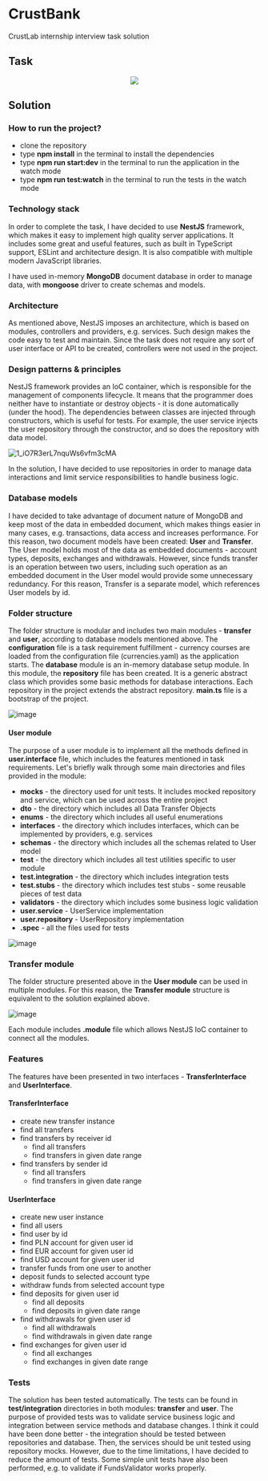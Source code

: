 # CrustBank 
CrustLab internship interview task solution

## Task
<p align="center">
  <img src="https://user-images.githubusercontent.com/80395610/165046946-0e804459-7623-4787-81fa-164373877d2e.png">
</p>

## Solution

### How to run the project?

- clone the repository
- type **npm install** in the terminal to install the dependencies
- type **npm run start:dev** in the terminal to run the application in the watch mode
- type **npm run test:watch** in the terminal to run the tests in the watch mode

###  Technology stack

In order to complete the task, I have decided to use **NestJS** framework, which makes it easy to implement high quality server applications. It includes some great and useful features, such as built in TypeScript support, ESLint and architecture design. It is also compatible with multiple modern JavaScript libraries. 

I have used in-memory **MongoDB** document database in order to manage data, with **mongoose** driver to create schemas and models.

### Architecture

As mentioned above, NestJS imposes an architecture, which is based on modules, controllers and providers, e.g. services. Such design makes the code easy to test and maintain. Since the task does not require any sort of user interface or API to be created, controllers were not used in the project.

### Design patterns & principles

NestJS framework provides an IoC container, which is responsible for the management of components lifecycle. It means that the programmer does neither have to instantiate or destroy objects - it is done automatically (under the hood). The dependencies between classes are injected through constructors, which is useful for tests. For example, the user service injects the user repository through the constructor, and so does the repository with data model.


![1_iO7R3erL7nquWs6vfm3cMA](https://user-images.githubusercontent.com/80395610/165049036-ca9bb1ef-18c7-46ac-bc6f-993565789512.png)

In the solution, I have decided to use repositories in order to manage data interactions and limit service responsibilities to handle business logic.

### Database models

I have decided to take advantage of document nature of MongoDB and keep most of the data in embedded document, which makes things easier in many cases, e.g. transactions, data access and increases performance. For this reason, two document models have been created: **User** and **Transfer**. The User model holds most of the data as embedded documents - account types, deposits, exchanges and withdrawals. However, since funds transfer is an operation between two users, including such operation as an embedded document in the User model would provide some unnecessary redundancy. For this reason, Transfer is a separate model, which references User models by id.


### Folder structure

The folder structure is modular and includes two main modules - **transfer** and **user**, according to database models mentioned above. The **configuration** file is a task requirement fulfillment - currency courses are loaded from the configuration file (currencies.yaml) as the application starts. The **database** module is an in-memory database setup module. In this module, the **repository** file has been created. It is a generic abstract class which provides some basic methods for database interactions. Each repository in the project extends the abstract repository. **main.ts** file is a bootstrap of the project. 

![image](https://user-images.githubusercontent.com/80395610/165050245-0c6b8fa0-fd0d-4dc3-9ece-1658bd1e55a3.png)

#### User module

The purpose of a user module is to implement all the methods defined in **user.interface** file, which includes the features mentioned in task requirements. Let's briefly walk through some main directories and files provided in the module:

- **__mocks__** - the directory used for unit tests. It includes mocked repository and service, which can be used across the entire project
- **dto** - the directory which includes all Data Transfer Objects
- **enums** - the directory which includes all useful enumerations
- **interfaces** - the directory which includes interfaces, which can be implemented by providers, e.g. services
- **schemas** - the directory which includes all the schemas related to User model
- **test** - the directory which includes all test utilities specific to user module
- **test.integration** - the directory which includes integration tests
- **test.stubs** - the directory which includes test stubs - some reusable pieces of test data
- **validators** - the directory which includes some business logic validation
- **user.service** - UserService implementation
- **user.repository** - UserRepository implementation
- **.spec** - all the files used for tests

![image](https://user-images.githubusercontent.com/80395610/165055906-6d3c29fb-2c8b-4bd5-b761-2762ace4a410.png)

### Transfer module

The folder structure presented above in the **User module** can be used in multiple modules. For this reason, the **Transfer module** structure is equivalent to the solution explained above.

![image](https://user-images.githubusercontent.com/80395610/165056991-dd693322-a98c-48fc-ad52-7a7bba7a40c2.png)

Each module includes **.module** file which allows NestJS IoC container to connect all the modules.

### Features

The features have been presented in two interfaces - **TransferInterface** and **UserInterface**. 

#### TransferInterface

- create new transfer instance
- find all transfers
- find transfers by receiver id
  - find all transfers
  - find transfers in given date range
- find transfers by sender id
  - find all transfers
  - find transfers in given date range
 
#### UserInterface

- create new user instance
- find all users
- find user by id
- find PLN account for given user id
- find EUR account for given user id
- find USD account for given user id
- transfer funds from one user to another
- deposit funds to selected account type
- withdraw funds from selected account type
- find deposits for given user id
  - find all deposits
  - find deposits in given date range
- find withdrawals for given user id
  - find all withdrawals
  - find withdrawals in given date range
- find exchanges for given user id
  - find all exchanges
  - find exchanges in given date range

### Tests

The solution has been tested automatically. The tests can be found in **test/integration** directories in both modules: **transfer** and **user**. The purpose of provided tests was to validate service business logic and integration between service methods and database changes. I think it could have been done better - the integration should be tested between repositories and database. Then, the services should be unit tested using repository mocks. However, due to the time limitations, I have decided to reduce the amount of tests. Some simple unit tests have also been performed, e.g. to validate if FundsValidator works properly.
